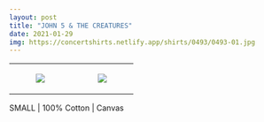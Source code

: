 ```yaml
---
layout: post
title: "JOHN 5 & THE CREATURES"
date: 2021-01-29
img: https://concertshirts.netlify.app/shirts/0493/0493-01.jpg
---
```




<table style="width:100%;"><tr><td style="vertical-align:top;">
      <figure class="tmblr-full" data-orig-height="2048" data-orig-width="1365" data-orig-src="https://concertshirts.netlify.app/shirts/0493/0493-01.jpg"><img src="https://64.media.tumblr.com/62d3045a5281eeeea1bb910168df772c/f76a96709ca4fcad-59/s540x810/43f91c5e16cb07052e2ada8566ed00ce336e1bb5.jpg" data-orig-height="2048" data-orig-width="1365" data-orig-src="https://concertshirts.netlify.app/shirts/0493/0493-01.jpg"/></figure></td>
    <td style="vertical-align:top;">
      <figure class="tmblr-full" data-orig-height="2048" data-orig-width="1365" data-orig-src="https://concertshirts.netlify.app/shirts/0493/0493-02.jpg"><img src="https://64.media.tumblr.com/e0b2040f44297cf4dc10bbbf44a4a57d/f76a96709ca4fcad-9f/s540x810/b00bb2f824fa2d0adbb37f2e4b9902e8facf5ed9.jpg" data-orig-height="2048" data-orig-width="1365" data-orig-src="https://concertshirts.netlify.app/shirts/0493/0493-02.jpg"/></figure></td>
  </tr></table><p>
  SMALL | 100% Cotton | Canvas
</p>
